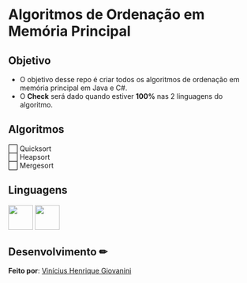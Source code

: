 # Algoritmos de Ordenação em Memória Principal

## Objetivo

- O objetivo desse repo é criar todos os algoritmos de ordenação em memória principal em Java e C#.  
- O **Check** será dado quando estiver **100%** nas 2 linguagens do algoritmo.  

## Algoritmos

⬜️ Quicksort  
⬜️ Heapsort  
⬜️ Mergesort  
 
## Linguagens
         
<img src="https://cdn.jsdelivr.net/gh/devicons/devicon/icons/java/java-original.svg" width="50px"/>
<img src="https://cdn.jsdelivr.net/gh/devicons/devicon/icons/csharp/csharp-original.svg" width="50px"/>  

## Desenvolvimento ✏

**Feito por**: [Vinícius Henrique Giovanini](https://github.com/viniciushgiovanini)
